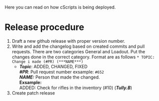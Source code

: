 Here you can read on how cScripts is being deployed. 

# Release procedure
1. Draft a new github release with proper version number.
1. Write and add the changelog based on created commits and pull requests. There are two categories General and Loadout. Put the changes done in the correct category. Format are as follows ```* TOPIC: Change i made (#PR) (***NAME***)```
     - ***Topic***: ADDED, CHANGED, FIXED<br>
     ***#PR***: Pull request number exsample: `#652`<br>
     ***NAME:*** Person that made the changed.<br>
     **Exsample:**<br>
     ADDED: Check for rifles in the inventory (#10) (***Tully.B***)
1. Create patch release